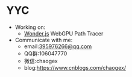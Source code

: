 # YYC

- Working on:
    - [Wonder.js](https://github.com/Wonder-Technology/Wonder.js) WebGPU Path Tracer
- Communicate with me: 
    - email:395976266@qq.com
    - QQ群:106047770
    - 微信:chaogex
    - blog:https://www.cnblogs.com/chaogex/
